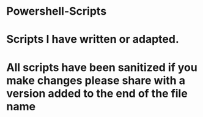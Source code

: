 # Powershell-Scripts

# Scripts I have written or adapted. 
# All scripts have been sanitized if you make changes please share with a version added to the end of the file name
